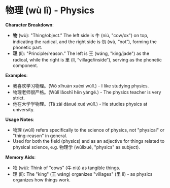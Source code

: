# **物理 (wù lǐ) - Physics**

**Character Breakdown**:  
- **物** (wù): "Thing/object.” The left side is 牛 (niú, "cow/ox") on top, indicating the radical, and the right side is 勿 (wù, “not”), forming the phonetic part.  
- **理** (lǐ): "Principle/reason.” The left is 王 (wáng, "king/jade") as the radical, while the right is 里 (lǐ, “village/inside”), serving as the phonetic component.

**Examples**:  
- 我喜欢学习物理。(Wǒ xǐhuān xuéxí wùlǐ.) - I like studying physics.  
- 物理老师很严格。(Wùlǐ lǎoshī hěn yángé.) - The physics teacher is very strict.  
- 他在大学学物理。(Tā zài dàxué xué wùlǐ.) - He studies physics at university.

**Usage Notes**:  
- 物理 (wùlǐ) refers specifically to the science of physics, not "physical" or "thing-reason" in general.  
- Used for both the field (physics) and as an adjective for things related to physical science, e.g. 物理学 (wùlǐxué, "physics" as subject).

**Memory Aids**:  
- 物 (wù): Think of "cows" (牛 niú) as tangible things.  
- 理 (lǐ): The "king" (王 wáng) organizes "villages" (里 lǐ) - as physics organizes how things work.